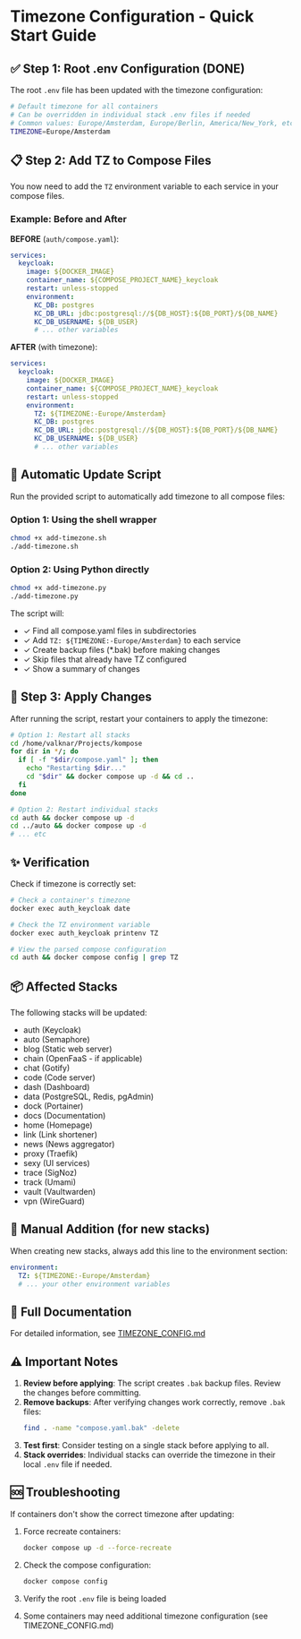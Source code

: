 # Timezone Configuration - Quick Start Guide

## ✅ Step 1: Root .env Configuration (DONE)

The root `.env` file has been updated with the timezone configuration:

```bash
# Default timezone for all containers
# Can be overridden in individual stack .env files if needed
# Common values: Europe/Amsterdam, Europe/Berlin, America/New_York, etc.
TIMEZONE=Europe/Amsterdam
```

## 📋 Step 2: Add TZ to Compose Files

You now need to add the `TZ` environment variable to each service in your compose files.

### Example: Before and After

**BEFORE** (`auth/compose.yaml`):
```yaml
services:
  keycloak:
    image: ${DOCKER_IMAGE}
    container_name: ${COMPOSE_PROJECT_NAME}_keycloak
    restart: unless-stopped
    environment:
      KC_DB: postgres
      KC_DB_URL: jdbc:postgresql://${DB_HOST}:${DB_PORT}/${DB_NAME}
      KC_DB_USERNAME: ${DB_USER}
      # ... other variables
```

**AFTER** (with timezone):
```yaml
services:
  keycloak:
    image: ${DOCKER_IMAGE}
    container_name: ${COMPOSE_PROJECT_NAME}_keycloak
    restart: unless-stopped
    environment:
      TZ: ${TIMEZONE:-Europe/Amsterdam}
      KC_DB: postgres
      KC_DB_URL: jdbc:postgresql://${DB_HOST}:${DB_PORT}/${DB_NAME}
      KC_DB_USERNAME: ${DB_USER}
      # ... other variables
```

## 🚀 Automatic Update Script

Run the provided script to automatically add timezone to all compose files:

### Option 1: Using the shell wrapper
```bash
chmod +x add-timezone.sh
./add-timezone.sh
```

### Option 2: Using Python directly
```bash
chmod +x add-timezone.py
./add-timezone.py
```

The script will:
- ✓ Find all compose.yaml files in subdirectories
- ✓ Add `TZ: ${TIMEZONE:-Europe/Amsterdam}` to each service
- ✓ Create backup files (*.bak) before making changes
- ✓ Skip files that already have TZ configured
- ✓ Show a summary of changes

## 🔄 Step 3: Apply Changes

After running the script, restart your containers to apply the timezone:

```bash
# Option 1: Restart all stacks
cd /home/valknar/Projects/kompose
for dir in */; do
  if [ -f "$dir/compose.yaml" ]; then
    echo "Restarting $dir..."
    cd "$dir" && docker compose up -d && cd ..
  fi
done

# Option 2: Restart individual stacks
cd auth && docker compose up -d
cd ../auto && docker compose up -d
# ... etc
```

## ✨ Verification

Check if timezone is correctly set:

```bash
# Check a container's timezone
docker exec auth_keycloak date

# Check the TZ environment variable
docker exec auth_keycloak printenv TZ

# View the parsed compose configuration
cd auth && docker compose config | grep TZ
```

## 📦 Affected Stacks

The following stacks will be updated:
- auth (Keycloak)
- auto (Semaphore)
- blog (Static web server)
- chain (OpenFaaS - if applicable)
- chat (Gotify)
- code (Code server)
- dash (Dashboard)
- data (PostgreSQL, Redis, pgAdmin)
- dock (Portainer)
- docs (Documentation)
- home (Homepage)
- link (Link shortener)
- news (News aggregator)
- proxy (Traefik)
- sexy (UI services)
- trace (SigNoz)
- track (Umami)
- vault (Vaultwarden)
- vpn (WireGuard)

## 🎯 Manual Addition (for new stacks)

When creating new stacks, always add this line to the environment section:

```yaml
environment:
  TZ: ${TIMEZONE:-Europe/Amsterdam}
  # ... your other environment variables
```

## 📖 Full Documentation

For detailed information, see [TIMEZONE_CONFIG.md](./TIMEZONE_CONFIG.md)

## ⚠️ Important Notes

1. **Review before applying**: The script creates `.bak` backup files. Review the changes before committing.
2. **Remove backups**: After verifying changes work correctly, remove `.bak` files:
   ```bash
   find . -name "compose.yaml.bak" -delete
   ```
3. **Test first**: Consider testing on a single stack before applying to all.
4. **Stack overrides**: Individual stacks can override the timezone in their local `.env` file if needed.

## 🆘 Troubleshooting

If containers don't show the correct timezone after updating:

1. Force recreate containers:
   ```bash
   docker compose up -d --force-recreate
   ```

2. Check the compose configuration:
   ```bash
   docker compose config
   ```

3. Verify the root `.env` file is being loaded

4. Some containers may need additional timezone configuration (see TIMEZONE_CONFIG.md)
